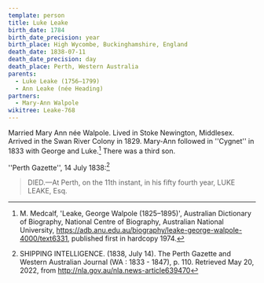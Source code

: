 ```yaml
---
template: person
title: Luke Leake
birth_date: 1784
birth_date_precision: year
birth_place: High Wycombe, Buckinghamshire, England
death_date: 1838-07-11
death_date_precision: day
death_place: Perth, Western Australia
parents:
  - Luke Leake (1756–1799)
  - Ann Leake (née Heading)
partners:
  - Mary-Ann Walpole
wikitree: Leake-768
---
```


Married Mary Ann née Walpole.
Lived in Stoke Newington, Middlesex.
Arrived in the Swan River Colony in 1829.
Mary-Ann followed in ''Cygnet'' in 1833 with George and Luke.[^adb]
There was a third son.

''Perth Gazette'', 14 July 1838:[^gazette]

> DIED.—At Perth, on the 11th instant, in his fifty fourth year, LUKE LEAKE, Esq.

[^adb]: M. Medcalf, 'Leake, George Walpole (1825–1895)', Australian Dictionary of Biography, National Centre of Biography, Australian National University, https://adb.anu.edu.au/biography/leake-george-walpole-4000/text6331, published first in hardcopy 1974.

[^gazette]: SHIPPING INTELLIGENCE. (1838, July 14). The Perth Gazette and Western Australian Journal (WA : 1833 - 1847), p. 110. Retrieved May 20, 2022, from http://nla.gov.au/nla.news-article639470
